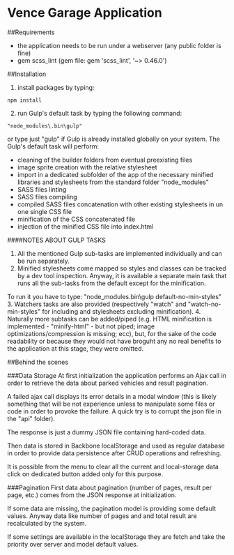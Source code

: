 # Vence Garage Application

##Requirements
- the application needs to be run under a webserver (any public folder is fine)
- gem scss_lint (gem file: gem 'scss_lint', '~> 0.46.0')

##Installation
1) install packages by typing:
```
npm install
```
2) run Gulp's default task by typing the following command:
```
"node_modules\.bin\gulp"
```
or type just "gulp" if Gulp is already installed globally on your system.
The Gulp's default task will perform:
- cleaning of the builder folders from eventual preexisting files
- image sprite creation with the relative stylesheet
- import in a dedicated subfolder of the app of the necessary minified libraries and stylesheets from the standard folder "node_modules"
- SASS files linting
- SASS files compiling
- compiled SASS files concatenation with other existing stylesheets in un one single CSS file
- minification of the CSS concatenated file
- injection of the minified CSS file into index.html


####NOTES ABOUT GULP TASKS
1. All the mentioned Gulp sub-tasks are implemented individually and can be run separately.
2. Minified stylesheets come mapped so styles and classes can be tracked by a dev tool inspection. Anyway, it is available a separate main task that runs all the sub-tasks from the default except for the minification.

To run it you have to type:
"node_modules\.bin\gulp default-no-min-styles"
3. Watchers tasks are also provided (respectively "watch" and "watch-no-min-styles" for including and stylesheets excluding minification).
4. Naturally more subtasks can be added/piped (e.g. HTML minification is implemented - "minify-html" - but not piped; image optimizations/compression is missing; ecc), but, for the sake of the code readability or because they would not have broguht any no real benefits to the application at this stage, they were omitted.


##Behind the scenes

###Data Storage
At first initialization the application performs an Ajax call in order to retrieve the data about parked vehicles and result pagination.

A failed ajax call displays its error details in a modal window (this is likely something that will be not experience unless to manipulate some files or code in order to provoke the failure. A quick try is to corrupt the json file in the "api" folder).

The response is just a dummy JSON file containing hard-coded data.

Then data is stored in Backbone localStorage and used as regular database in order to provide data persistence after CRUD operations and refreshing.

It is possible from the menu to clear all the current and local-storage data click on dedicated button added only for this purpose.

###Pagination
First data about pagination (number of pages, result per page, etc.) comes from the JSON response at initialization.

If some data are missing, the pagination model is providing some default values. Anyway data like number of pages and and total result are recalculated by the system.

If some settings are available in the localStorage they are fetch and take the priority over server and model default values.